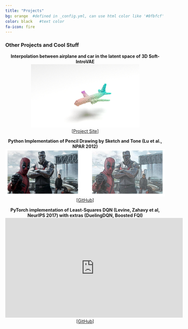 ```yaml
---
title: "Projects"
bg: orange  #defined in _config.yml, can use html color like '#0fbfcf'
color: black   #text color
fa-icon: fire
---
```


### Other Projects and Cool Stuff

<p align="center">
  <strong>Interpolation between airplane and car in the latent space of 3D Soft-IntroVAE</strong>
  <br>
  <img src="https://github.com/taldatech/taldatech.github.io/raw/main/img/plane_to_car_slow.gif" style="height:200px">
  <br>
  [<a href="https://taldatech.github.io/soft-intro-vae-web/">Project Site</a>]
</p>


<p align="center">
  <strong>Python Implementation of Pencil Drawing by Sketch and Tone (Lu et al., NPAR 2012)</strong>
  <br>
  <img src="https://github.com/taldatech/taldatech.github.io/raw/main/img/im2pencil_dp.jpg" style="height:150px">
  <br>
  [<a href="https://github.com/taldatech/image2pencil-drawing">GitHub</a>]
</p>


<p align="center">
  <strong>PyTorch implementation of Least-Squares DQN (Levine, Zahavy et al, NeurIPS 2017) with extras (DuelingDQN, Boosted FQI)</strong>
  <br>
  <iframe width="560" height="315" src="https://www.youtube.com/embed/i8Cnas7QrMc" frameborder="0" allow="autoplay; encrypted-media" allowfullscreen></iframe>
  <br>
  [<a href="https://github.com/taldatech/pytorch-ls-dqn">GitHub</a>]
</p>